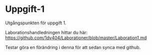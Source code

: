 Uppgift-1
=========

Utgångspunkten för uppgift 1.

Laborationshandledningen hittar du här: https://github.com/1dv404/Laborationer/blob/master/Laboration1.md

Testar göra en förändring i denna för att sedan synca med github.
